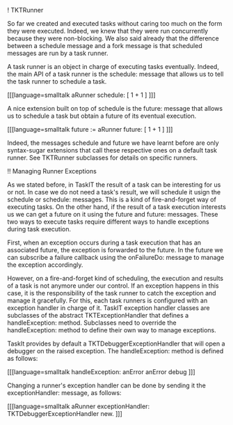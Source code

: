 ! TKTRunner

So far we created and executed tasks without caring too much on the form they were executed. Indeed, we knew that they were run concurrently because they were non-blocking. We also said already that the difference between a schedule message and a fork message is that scheduled messages are run by a task runner.

A task runner is an object in charge of executing tasks eventually. Indeed, the main API of a task runner is the schedule: message that allows us to tell the task runner to schedule a task.

[[[language=smalltalk
aRunner schedule: [ 1 + 1 ]
]]]

A nice extension built on top of schedule is the future: message that allows us to schedule a task but obtain a future of its eventual execution.

[[[language=smalltalk
future := aRunner future: [ 1 + 1 ]
]]]

Indeed, the messages schedule and future we have learnt before are only syntax-sugar extensions that call these respective ones on a default task runner. See TKTRunner subclasses for details on specific runners.

!! Managing Runner Exceptions

As we stated before, in TaskIT the result of a task can be interesting for us or not. In case we do not need a task's result, we will schedule it usign the schedule or schedule: messages. This is a kind of fire-and-forget way of executing tasks. On the other hand, if the result of a task execution interests us we can get a future on it using the future and future: messages. These two ways to execute tasks require different ways to handle exceptions during task execution.

First, when an exception occurs during a task execution that has an associated future, the exception is forwarded to the future. In the future we can subscribe a failure callback using the onFailureDo: message to manage the exception accordingly.

However, on a fire-and-forget kind of scheduling, the execution and results of a task is not anymore under our control. If an exception happens in this case, it is the responsibility of the task runner to catch the exception and manage it gracefully. For this, each task runners is configured with an exception handler in charge of it. TaskIT exception handler classes are subclasses of the abstract TKTExceptionHandler that defines a handleException: method. Subclasses need to override the handleException: method to define their own way to manage exceptions.

TaskIt provides by default a TKTDebuggerExceptionHandler that will open a debugger on the raised exception. The handleException: method is defined as follows:

[[[language=smalltalk
handleException: anError 
    anError debug
]]]

Changing a runner's exception handler can be done by sending it the exceptionHandler: message, as follows:

[[[language=smalltalk
aRunner exceptionHandler: TKTDebuggerExceptionHandler new.
]]]